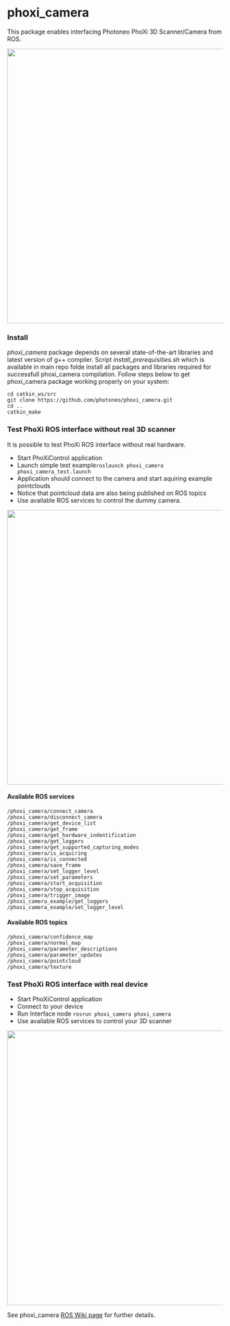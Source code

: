 # phoxi_camera

This package enables interfacing Photoneo PhoXi 3D Scanner/Camera from ROS. 

<img src="http://photoneo.com/images/photoneo_scanner.png" width="640">

### Install
*phoxi_camera* package depends on several state-of-the-art libraries and latest version of g++ compiler. Script *install_prerequisities.sh* which is available in main repo folde install all packages and libraries required for successfull phoxi_camera compilation. Follow steps below to get phoxi_camera package working properly on your system: 

```
cd catkin_ws/src
git clone https://github.com/photoneo/phoxi_camera.git
cd ..
catkin_make
```
### Test PhoXi ROS interface without real 3D scanner
It is possible to test PhoXi ROS interface without real hardware. 
- Start PhoXiControl application 
- Launch simple test example```roslaunch phoxi_camera phoxi_camera_test.launch```
- Application should connect to the camera and start aquiring example pointclouds
- Notice that pointcloud data are also being published on ROS topics
- Use available ROS services to control the dummy camera.

<img src="http://photoneo.com/images/PhoXiControl_01.jpg" width="640">

#### Available ROS services
```
/phoxi_camera/connect_camera
/phoxi_camera/disconnect_camera
/phoxi_camera/get_device_list
/phoxi_camera/get_frame
/phoxi_camera/get_hardware_indentification
/phoxi_camera/get_loggers
/phoxi_camera/get_supported_capturing_modes
/phoxi_camera/is_acquiring
/phoxi_camera/is_connected
/phoxi_camera/save_frame
/phoxi_camera/set_logger_level
/phoxi_camera/set_parameters
/phoxi_camera/start_acquisition
/phoxi_camera/stop_acquisition
/phoxi_camera/trigger_image
/phoxi_camera_example/get_loggers
/phoxi_camera_example/set_logger_level
```

#### Available ROS topics
```
/phoxi_camera/confidence_map
/phoxi_camera/normal_map
/phoxi_camera/parameter_descriptions
/phoxi_camera/parameter_updates
/phoxi_camera/pointcloud
/phoxi_camera/texture
```


### Test PhoXi ROS interface with real device
- Start PhoXiControl application 
- Connect to your device
- Run Interface node ```rosrun phoxi_camera phoxi_camera ```
- Use available ROS services to control your 3D scanner

<img src=http://photoneo.com/images/PhoXiControl_02.jpg width="640">

See phoxi_camera [ROS Wiki page](http://wiki.ros.org/phoxi_camera) for further details. 

